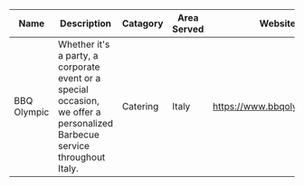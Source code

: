 | Name | Description | Catagory | Area Served | Website | Issue Link
| ------ | ------ | ------ | ------ | ------ | ------ |
| BBQ Olympic | Whether it's a party, a corporate event or a special occasion, we offer a personalized Barbecue service throughout Italy. | Catering | Italy | https://www.bbqolympic.com/ | [1811](https://github.com/teambtcmap/btcmap-data/issues/1811)
